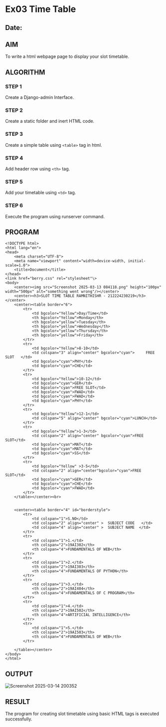 # Ex03 Time Table
## Date:

## AIM
To write a html webpage page to display your slot timetable.

## ALGORITHM
### STEP 1
Create a Django-admin Interface.

### STEP 2
Create a static folder and inert HTML code.

### STEP 3
Create a simple table using ```<table>``` tag in html.

### STEP 4
Add header row using ```<th>``` tag.

### STEP 5
Add your timetable using ```<td>``` tag.

### STEP 6
Execute the program using runserver command.

## PROGRAM
```
<!DOCTYPE html>
<html lang="en">
<head>
    <meta charset="UTF-8">
    <meta name="viewport" content="width=device-width, initial-scale=1.0">
    <title>Document</title>
</head>
<link href="berry.css" rel="stylesheet"\>
<body>
    <center><img src="Screenshot 2025-03-13 084118.png" height="100px" width="500px" alt="something went wrong"/></center>
    <center><h3>SLOT TIME TABLE RAMNITHISHR - 212224230219</h3></center>
    <center><table border="6">
        <tr>
            <td bgcolor="Yellow">Day/Time</td>
            <th bgcolor="Yellow">Monday</th>
            <th bgcolor="yellow">Tuesday</th>
            <th bgcolor="yellow">Wednesday</th>
            <th bgcolor="yellow">Thursday</th>
            <th bgcolor="yellow">Friday</th>
        </tr>
        <tr>
            <td bgcolor="Yellow">8-10</td>
            <td colspan="3" align="center" bgcolor="cyan">     FREE SLOT   </td>
            <td bgcolor="cyan">PHY</td>
            <td bgcolor="cyan">CHE</td>
        </tr> 
        <tr>
            <td bgcolor="Yellow">10-12</td>
            <td bgcolor="cyan">GER</td>
            <td bgcolor="cyan">FREE SLOT</td>
            <td bgcolor="cyan">FWAD</td>
            <td bgcolor="cyan">FWAD</td>
            <td bgcolor="cyan">PHY</td>
        </tr>
        <tr>
            <td bgcolor="Yellow">12-1</td>
            <td colspan="5" align="center" bgcolor="cyan">LUNCH</td>
        </tr>
        <tr>
            <td bgcolor="Yellow">1-3</td>
            <td colspan="2" align="center" bgcolor="cyan">FREE SLOT</td>
            <td bgcolor="cyan">MAT</td>
            <td bgcolor="cyan">MAT</td>
            <td bgcolor="cyan">SS</td>
        </tr>
        <tr>
            <td bgcolor="Yellow" >3-5</td>
            <td colspan="2" align="center"bgcolor="cyan">FREE SLOT</td>
            <td bgcolor="cyan">GER</td>
            <td bgcolor="cyan">CHE</td>
            <td bgcolor="cyan">FWAD</td>
        </tr>
    </table></center><br>


    <center><table border="4" id="borderstyle">
        <tr>
            <td colspan="1">S.NO</td>
            <td colspan="2" align="center" >  SUBJECT CODE   </td>
            <td colspan="4" align="center" >  SUBJECT NAME  </td>
        </tr>
        <tr>
            <td colspan="1">1.</td>
            <th colspan="2">19AI302</th>
            <th colspan="4">FUNDAMENTALS OF WEB</th>
        </tr>
        <tr>
            <td colspan="1">2.</td>
            <th colspan="2">19AI303</th>
            <th colspan="4">FUNDAMENTALS OF PYTHON</th>
        </tr>
        <tr>
            <td colspan="1">3.</td>
            <th colspan="2">19AI404</th>
            <th colspan="4">FUNDAMENTALS OF C PROGRAM</th>
        </tr>
        <tr>
            <td colspan="1">4.</td>
            <th colspan="2">19AI502</th>
            <th colspan="4">ARTIFICIAL INTELLIGENCE</th>
        </tr>
        <tr>
            <td colspan="1">5.</td>
            <th colspan="2">19AI503</th>
            <th colspan="4">FUNDAMENTALS OF WEB</th>
        </tr>

    </table></center>
</body>
</html>
```


## OUTPUT
![Screenshot 2025-03-14 200352](https://github.com/user-attachments/assets/14f65b6b-f10f-43a3-98e6-3e5a0642ff66)



## RESULT
The program for creating slot timetable using basic HTML tags is executed successfully.

